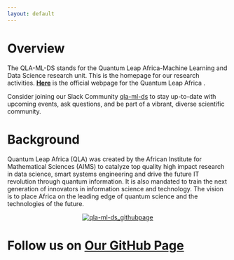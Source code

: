 ```yaml
---
layout: default
---
```


# Overview

The QLA-ML-DS stands for the Quantum Leap Africa-Machine Learning and Data Science  research unit. This is the homepage for our  research activities.
[**Here**](https://quantumleapafrica.org/) is the official webpage for the Quantum Leap Africa .


<!--

You can find our *Gather.Town* instance [here](https://eventhosts.gather.town/app/521DLws31zFHszdo/GTRL%20@%20ICLR%202021).
Please note that you need to be logged in with your ICLR account to access the site.

-->

Consider joining our Slack Community [qla-ml-ds]() to stay up-to-date with upcoming events, ask questions, and be part of a vibrant, diverse scientific community. 



# Background
Quantum Leap Africa (QLA) was created by the African Institute for Mathematical Sciences (AIMS) to catalyze top quality high impact research in data science, smart systems engineering and drive the future IT revolution through quantum information. It is also mandated to train the next generation of innovators in information science and technology. The vision is to place Africa on the leading edge of quantum science and the technologies of the future.
 


<center>
  <a href="https://github.com/QLA-ML-DS" ><img src="assets/images/github-logo.jpg" style="float:center; max-width: 400px; display: inline" alt="qla-ml-ds_githubpage"/> </a>
</center>


# Follow us on [**Our GitHub Page**](https://github.com/QLA-ML-DS)


